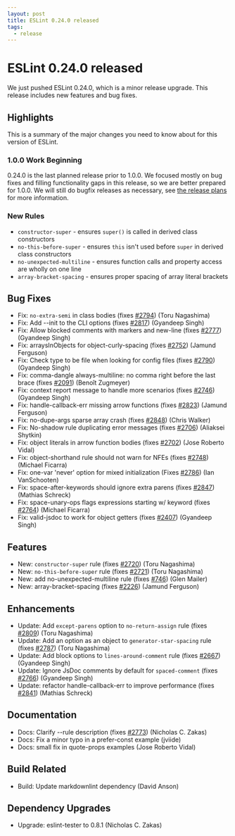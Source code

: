 ```yaml
---
layout: post
title: ESLint 0.24.0 released
tags:
  - release
---
```

# ESLint 0.24.0 released

We just pushed ESLint 0.24.0, which is a minor release upgrade. This release includes new features and bug fixes.

## Highlights

This is a summary of the major changes you need to know about for this version of ESLint.

### 1.0.0 Work Beginning

0.24.0 is the last planned release prior to 1.0.0. We focused mostly on bug fixes and filling functionality gaps in this release, so we are better prepared for 1.0.0. We will still do bugfix releases as necessary, see [the release plans](../preparing-for-1.0.0) for more information.

### New Rules

* `constructor-super` - ensures `super()` is called in derived class constructors
* `no-this-before-super` - ensures `this` isn't used before `super` in derived class constructors
* `no-unexpected-multiline` - ensures function calls and property access are wholly on one line
* `array-bracket-spacing` - ensures proper spacing of array literal brackets

## Bug Fixes

* Fix: `no-extra-semi` in class bodies (fixes [#2794](https://github.com/eslint/eslint/issues/2794)) (Toru Nagashima)
* Fix: Add --init to the CLI options (fixes [#2817](https://github.com/eslint/eslint/issues/2817)) (Gyandeep Singh)
* Fix: Allow blocked comments with markers and new-line (fixes [#2777](https://github.com/eslint/eslint/issues/2777)) (Gyandeep Singh)
* Fix: arraysInObjects for object-curly-spacing (fixes [#2752](https://github.com/eslint/eslint/issues/2752)) (Jamund Ferguson)
* Fix: Check type to be file when looking for config files (fixes [#2790](https://github.com/eslint/eslint/issues/2790)) (Gyandeep Singh)
* Fix: comma-dangle always-multiline: no comma right before the last brace (fixes [#2091](https://github.com/eslint/eslint/issues/2091)) (Benoît Zugmeyer)
* Fix: context report message to handle more scenarios (fixes [#2746](https://github.com/eslint/eslint/issues/2746)) (Gyandeep Singh)
* Fix: handle-callback-err missing arrow functions (fixes [#2823](https://github.com/eslint/eslint/issues/2823)) (Jamund Ferguson)
* Fix: no-dupe-args sparse array crash (fixes [#2848](https://github.com/eslint/eslint/issues/2848)) (Chris Walker)
* Fix: No-shadow rule duplicating error messages (fixes [#2706](https://github.com/eslint/eslint/issues/2706)) (Aliaksei Shytkin)
* Fix: object literals in arrow function bodies (fixes [#2702](https://github.com/eslint/eslint/issues/2702)) (Jose Roberto Vidal)
* Fix: object-shorthand rule should not warn for NFEs (fixes [#2748](https://github.com/eslint/eslint/issues/2748)) (Michael Ficarra)
* Fix: one-var 'never' option for mixed initialization (Fixes [#2786](https://github.com/eslint/eslint/issues/2786)) (Ian VanSchooten)
* Fix: space-after-keywords should ignore extra parens (fixes [#2847](https://github.com/eslint/eslint/issues/2847)) (Mathias Schreck)
* Fix: space-unary-ops flags expressions starting w/ keyword (fixes [#2764](https://github.com/eslint/eslint/issues/2764)) (Michael Ficarra)
* Fix: valid-jsdoc to work for object getters (fixes [#2407](https://github.com/eslint/eslint/issues/2407)) (Gyandeep Singh)

## Features

* New: `constructor-super` rule (fixes [#2720](https://github.com/eslint/eslint/issues/2720)) (Toru Nagashima)
* New: `no-this-before-super` rule (fixes [#2721](https://github.com/eslint/eslint/issues/2721)) (Toru Nagashima)
* New: add no-unexpected-multiline rule (fixes [#746](https://github.com/eslint/eslint/issues/746)) (Glen Mailer)
* New: array-bracket-spacing (fixes [#2226](https://github.com/eslint/eslint/issues/2226)) (Jamund Ferguson)

## Enhancements

* Update: Add `except-parens` option to `no-return-assign` rule (fixes [#2809](https://github.com/eslint/eslint/issues/2809)) (Toru Nagashima)
* Update: Add an option as an object to `generator-star-spacing` rule (fixes [#2787](https://github.com/eslint/eslint/issues/2787)) (Toru Nagashima)
* Update: Add block options to `lines-around-comment` rule (fixes [#2667](https://github.com/eslint/eslint/issues/2667)) (Gyandeep Singh)
* Update: Ignore JsDoc comments by default for `spaced-comment` (fixes [#2766](https://github.com/eslint/eslint/issues/2766)) (Gyandeep Singh)
* Update: refactor handle-callback-err to improve performance (fixes [#2841](https://github.com/eslint/eslint/issues/2841)) (Mathias Schreck)

## Documentation

* Docs: Clarify --rule description (fixes [#2773](https://github.com/eslint/eslint/issues/2773)) (Nicholas C. Zakas)
* Docs: Fix a minor typo in a prefer-const example (jviide)
* Docs: small fix in quote-props examples (Jose Roberto Vidal)

## Build Related

* Build: Update markdownlint dependency (David Anson)

## Dependency Upgrades

* Upgrade: eslint-tester to 0.8.1 (Nicholas C. Zakas)
